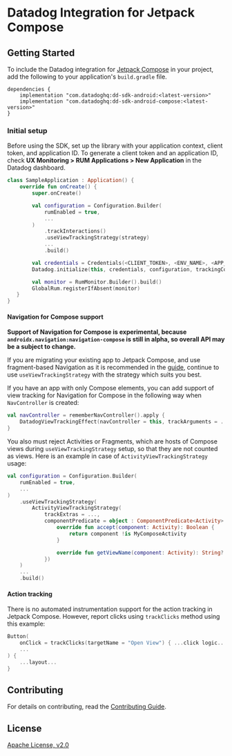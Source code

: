# Datadog Integration for Jetpack Compose

## Getting Started

To include the Datadog integration for [Jetpack Compose][1] in your project, add the
following to your application's `build.gradle` file.

```
dependencies {
    implementation "com.datadoghq:dd-sdk-android:<latest-version>"
    implementation "com.datadoghq:dd-sdk-android-compose:<latest-version>"
}
```

### Initial setup

Before using the SDK, set up the library with your application
context, client token, and application ID.
To generate a client token and an application ID, check **UX Monitoring > RUM Applications > New Application**
in the Datadog dashboard.

```kotlin
class SampleApplication : Application() {
    override fun onCreate() {
        super.onCreate()

        val configuration = Configuration.Builder(
            rumEnabled = true,
            ...
        )
            .trackInteractions()
            .useViewTrackingStrategy(strategy)
            ...
            .build()

        val credentials = Credentials(<CLIENT_TOKEN>, <ENV_NAME>, <APP_VARIANT_NAME>, <APPLICATION_ID>)
        Datadog.initialize(this, credentials, configuration, trackingConsent)

        val monitor = RumMonitor.Builder().build()
        GlobalRum.registerIfAbsent(monitor)
   }
}
```

#### Navigation for Compose support

**Support of Navigation for Compose is experimental, because `androidx.navigation:navigation-compose` is still in alpha, so overall API may be a subject to change.**

If you are migrating your existing app to Jetpack Compose, and use fragment-based Navigation as it is recommended in the [guide][2], continue to use `useViewTrackingStrategy` with the strategy which suits you best.

If you have an app with only Compose elements, you can add support of view tracking for Navigation for Compose in the following way when `NavController` is created:

```kotlin
val navController = rememberNavController().apply {
    DatadogViewTrackingEffect(navController = this, trackArguments = ..., destinationPredicate = ...)
}
```

You also must reject Activities or Fragments, which are hosts of Compose views during `useViewTrackingStrategy` setup, so that they are not counted as views.
Here is an example in case of `ActivityViewTrackingStrategy` usage:

```kotlin
val configuration = Configuration.Builder(
    rumEnabled = true,
    ...
)
    .useViewTrackingStrategy(
        ActivityViewTrackingStrategy(
            trackExtras = ...,
            componentPredicate = object : ComponentPredicate<Activity> {
                override fun accept(component: Activity): Boolean {
                    return component !is MyComposeActivity
                }

                override fun getViewName(component: Activity): String? = null
            })
    )
    ...
    .build()
```

#### Action tracking

There is no automated instrumentation support for the action tracking in Jetpack Compose. However, report clicks using `trackClicks` method using this example:

```kotlin
Button(
    onClick = trackClicks(targetName = "Open View") { ...click logic... }
    ...
) {
    ...layout...
}
```

## Contributing

For details on contributing, read the
[Contributing Guide](../CONTRIBUTING.md).

## License

[Apache License, v2.0](../LICENSE)

[1]: https://developer.android.com/jetpack/compose
[2]: https://developer.android.com/jetpack/compose/navigation#interoperability
